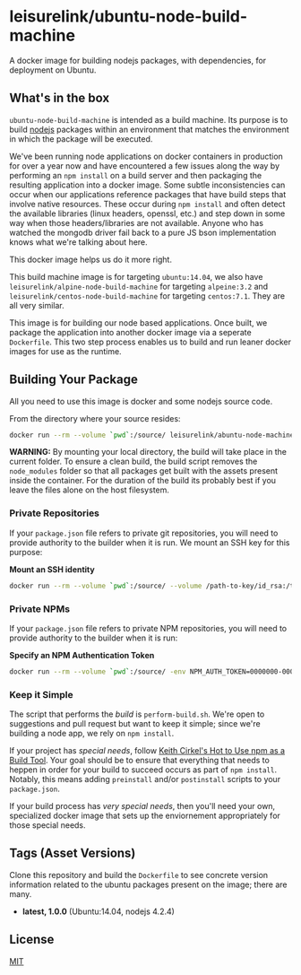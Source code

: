 # leisurelink/ubuntu-node-build-machine

A docker image for building nodejs packages, with dependencies, for deployment on Ubuntu.

## What's in the box

`ubuntu-node-build-machine` is intended as a build machine. Its purpose is to build [nodejs](https://nodejs.org/en/) packages within an environment that matches the environment in which the package will be executed.

We've been running node applications on docker containers in production for over a year now and have encountered a few issues along the way by performing an `npm install` on a build server and then packaging the resulting application into a docker image. Some subtle inconsistencies can occur when our applications reference packages that have build steps that involve native resources. These occur during `npm install` and often detect the available libraries (linux headers, openssl, etc.) and step down in some way when those headers/libraries are not available. Anyone who has watched the mongodb driver fail back to a pure JS bson implementation knows what we're talking about here.

This docker image helps us do it more right.

This build machine image is for targeting `ubuntu:14.04`, we also have `leisurelink/alpine-node-build-machine` for targeting `alpeine:3.2` and `leisurelink/centos-node-build-machine` for targeting `centos:7.1`. They are all very similar.

This image is for building our node based applications. Once built, we package the application into another docker image via a seperate `Dockerfile`. This two step process enables us to build and run leaner docker images for use as the runtime.

## Building Your Package

All you need to use this image is docker and some nodejs source code.

From the directory where your source resides:

```bash
docker run --rm --volume `pwd`:/source/ leisurelink/abuntu-node-machine
```

**WARNING:** By mounting your local directory, the build will take place in the current folder. To ensure a clean build, the build script removes the `node_modules` folder so that all packages get built with the assets present inside the container. For the duration of the build its probably best if you leave the files alone on the host filesystem.

### Private Repositories

If your `package.json` file refers to private git repositories, you will need to provide authority to the builder when it is run. We mount an SSH key for this purpose:

**Mount an SSH identity**

```bash
docker run --rm --volume `pwd`:/source/ --volume /path-to-key/id_rsa:/tmp/id_rsa leisurelink/ubuntu-node-build-machine
```

### Private NPMs

If your `package.json` file refers to private NPM repositories, you will need to provide authority to the builder when it is run:

**Specify an NPM Authentication Token**

```bash
docker run --rm --volume `pwd`:/source/ -env NPM_AUTH_TOKEN=0000000-0000-0000-0000-00000000000 leisurelink/ubuntu-node-build-machine
```

### Keep it Simple

The script that performs the _build_ is `perform-build.sh`. We're open to suggestions and pull request but want to keep it simple; since we're building a node app, we rely on `npm install`.

If your project has _special needs_, follow [Keith Cirkel's Hot to Use npm as a Build Tool](http://blog.keithcirkel.co.uk/how-to-use-npm-as-a-build-tool/). Your goal should be to ensure that everything that needs to heppen in order for your build to succeed occurs as part of `npm install`. Notably, this means adding `preinstall` and/or `postinstall` scripts to your `package.json`.

If your build process has _very special needs_, then you'll need your own, specialized docker image that sets up the enviornement appropriately for those special needs.

## Tags (Asset Versions)

Clone this repository and build the `Dockerfile` to see concrete version information related to the ubuntu packages present on the image; there are many.

* **latest, 1.0.0** (Ubuntu:14.04, nodejs 4.2.4)

## License

[MIT](https://github.com/LeisureLink/ubuntu-node-build-machine/blob/master/LICENSE)
